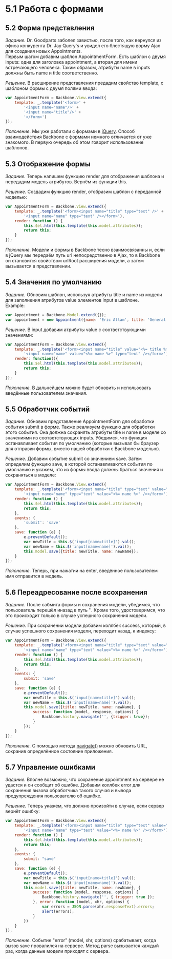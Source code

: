 # 5.1 Работа с формами

## 5.2 Форма представления

_Задание._
Dr. Goodparts заболел завистью, после того, как вернулся из офиса конкурента Dr. Jay Query's и увидел его блестящую ворму Ajax для создания новых Appointments.   
Первым шагом добавим шаблон AppointmentForm. Есть шаблон с двумя  inputs: одна для заголовка appointment, а вторая для имени встречающего человека. Таким образом, атрибуты name в inputs должны быть name и title соответственно. 

_Решение._
В расширение представления предадим свойство template, с шаблоном формы с двумя полями ввода:
```javascript
var AppointmentForm = Backbone.View.extend({
    template: _.template('<form>' +
        '<input name="name"/>' +
        '<input name="title"/>' +
        '</form>')
});
```

_Пояснение._
Мы уже работали с формами в [jQuery](https://github.com/Preigile/CodeschoolHints/blob/master/JavaScript/jQuery_The_Return_Flight/3.ajax_with_forms.md). Способ взаимодействия Backbone с формами немного отличается от уже знакомого. В первую очередь об этом говорит использование шаблонов.

## 5.3 Отображение формы

_Задание._
Теперь напишем функцию render для отображения шаблона и передадим модель атрибутов. Вернём из функции this.

_Решение._
Создадим функцию render, отобразим шаблон с переданной моделью:
```javascript
var AppointmentForm = Backbone.View.extend({
    template: _.template('<form><input name="title" type="text" />' +
        '<input name="name" type="text" /></form>'),
    render: function () {
        this.$el.html(this.template(this.model.attributes));
        return this;
    }
});
```

_Пояснение._
Модели и формы в Backbone тесно взаимосвязанны и, если в jQuery мы передаём путь url непосредственно в Ajax, то в Backbone он становится свойством urlRoot расширения модели, а затем вызывается в представлении.

## 5.4 Значения по умолчанию

_Задание._
Обновим шаблон, используя атрибуты title и name из модели для заполнения атрибутов value элементов input в шаблоне.   
Example:
```javascript
var Appointment = Backbone.Model.extend({});
var appointment = new Appointment({name: 'Eric Allam', title: 'General Cleaning'});
```

_Решение._
В input добавим атрибуты value с соответствующими значениями:
```javascript
var AppointmentForm = Backbone.View.extend({
    template: _.template('<form><input name="title" value="<%= title %>" type="text" />' +
        '<input name="name" value="<%= name %>" type="text" /></form>'),
    render: function(){
        this.$el.html(this.template(this.model.attributes));
        return this;
    }
});
```

_Пояснение._
В дальнейщем можно будет обновить и использовать введённые пользователем значения.

## 5.5 Обработчик событий

_Задание._
Обновим представление AppointmentForm для обработки события submit в форме. Также реализуем функцию для обработки этого события. Она должна сохранять атрибуты title и name в моделе со значениями из соответствующих inputs. Убедимся, что функция останавливает события по умолчанию (которые вызывал бы браузер для отправки формы, вместо нашей обработки с Backbone моделью).

_Решение._
Добавим событие submit со значением save. Затем определим функцию save, в которой останавливаются события по умолчанию и укажем, что из формы ввода должны браться значения и сохраняться в моделе:
```javascript
var AppointmentForm = Backbone.View.extend({
    template: _.template('<form><input name="title" type="text" value="<%= title %>" />' +
        '<input name="name" type="text" value="<%= name %>" /></form>'),
    render: function () {
        this.$el.html(this.template(this.model.attributes));
        return this;
    },
    events: {
        'submit': 'save'
    },
    save: function (e) {
        e.preventDefault();
        var newTitle = this.$('input[name=title]').val();
        var newName = this.$('input[name=name]').val();
        this.model.save({title: newTitle, name: newName});
    }
});
```

_Пояснение._
Теперь, при нажатии на enter, введённое пользователем имя отправится в модель.

## 5.6 Переадресование после всохранения

_Задание._
После сабмита формы и сохранения модели, убедимся, что пользователь перешёл иназад в путь ''. Кроме того, удостоверимся, что это происходит только в случае успешного сохранения модели.

_Решение._
При сохранении модели добавим коллбек success, который, в случае успешного сохранения модели, переходит назад, к индексу:
```javascript
var AppointmentForm = Backbone.View.extend({
    template: _.template('<form><input name="title" type="text" value="<%= title %>" />' +
        '<input name="name" type="text" value="<%= name %>" /></form>'),
    render: function () {
        this.$el.html(this.template(this.model.attributes));
        return this;
    },
    events: {
        submit: 'save'
    },
    save: function (e) {
        e.preventDefault();
        var newTitle = this.$('input[name=title]').val();
        var newName = this.$('input[name=name]').val();
        this.model.save({title: newTitle, name: newName}, {
            success: function (model, response, options) {
                Backbone.history.navigate('', {trigger: true});
            }
        });
    }
});
```

_Пояснение._
С помощью метода [navigate()](http://backbonejs.ru/#Router-navigate) можно обновить URL, сохранив определённое состояние приложения.

## 5.7 Управление ошибками

_Задание._
Вполне возможно, что сохранение appointment на сервере не удастся и он сообщит об ошибке. Добавим коллбек error для сохранения вызова обработчика такого случая и вывода предупреждения пользователю об ошибке.

_Решение._
Теперь укажем, что должно произойти в случае, если сервер вернёт ошибку:
```javascript
var AppointmentForm = Backbone.View.extend({
    template: _.template('<form><input name="title" type="text" value="<%= title %>" />' +
        '<input name="name" type="text" value="<%= name %>" /></form>'),
    render: function () {
        this.$el.html(this.template(this.model.attributes));
        return this;
    },
    events: {
        submit: "save"
    },
    save: function (e) {
        e.preventDefault();
        var newTitle = this.$('input[name=title]').val();
        var newName = this.$('input[name=name]').val();
        this.model.save({title: newTitle, name: newName}, {
            success: function (model, response, options) {
                Backbone.history.navigate('', { trigger: true });
            }, error: function (model, xhr, options) {
                var errors = JSON.parse(xhr.responseText).errors;
                alert(errors);
            }
        })
    }
});
```

_Пояснение._
Событие "error" (model, xhr, options) срабатывает, когда вызов save провалился на сервере. Метод parse вызывается каждый раз, когда данные модели приходят с сервера. 